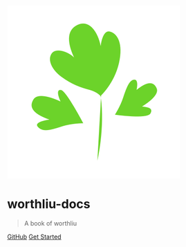 ![logo](_media/icon.svg)

# worthliu-docs

> A book of worthliu

[GitHub](https://github.com/worthliu/worthliu-docs)
[Get Started](#worthliu-docs)
